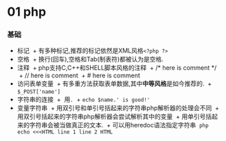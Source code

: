 # 01 php

### 基础

+ 标记
  + 有多种标记,推荐的标记依然是XML风格`<?php ?>`
+ 空格
  + 换行(回车),空格和Tab(制表符)都被认为是空格.
+ 注释
  + php支持C,C++和SHELL脚本风格的注释
  + /* here is comment */
  + // here is comment
  + # here is comment
+ 访问表单变量
  + 有多重方法获取表单数据,其中**中等风格**是如今推荐的.
  + `$_POST['name']`
+ 字符串的连接
  +  用`.`
  + `echo $name.' is good!'`
+ 变量字符串
  + 用双引号和单引号括起来的字符串php解析器的处理会不同
  + 用双引号括起来的字符串php解析器会尝试解析其中的变量
  + 用单引号括起来的字符串会被当做真正的文本.
  + 可以用heredoc语法指定字符串
  ```php
   echo <<<HTML
   line 1
   line 2
   HTML
  ```

